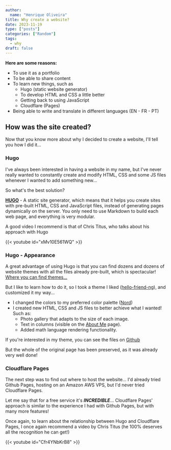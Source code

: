 ```yaml
---
author: 
  name: "Henrique Oliveira"
title: Why create a website?
date: 2023-11-19
type: ["posts"]
categories: ["Random"]
tags:
  - why
draft: false
---
```

**Here are some reasons:**
- To use it as a portfolio
- To be able to share content
- To learn new things, such as
  - Hugo (static website generator)
  - To develop HTML and CSS a little better
  - Getting back to using JavaScript
  - Cloudflare (Pages)
- Being able to write and translate in different languages (EN - FR - PT)

## How was the site created?
Now that you know more about why I decided to create a website, I'll tell you how I did it...

### Hugo

I've always been interested in having a website in my name, but I've never really wanted to constantly create and modify HTML, CSS and some JS files whenever I wanted to add something new...

So what's the best solution?

[**HUGO**](https://gohugo.io/) - A static site generator, which means that it helps you create sites with pre-built HTML, CSS and JavaScript files, instead of generating pages dynamically on the server. You only need to use Markdown to build each web page, and everything is very modular.

A good video I recommend is that of Chris Titus, who talks about his approach with Hugo

{{< youtube id="xMv10E561WQ" >}}

### Hugo - Appearance

A great advantage of using Hugo is that you can find dozens and dozens of website themes with all the files already pre-built, which is spectacular! [Where you can find themes...](https://themes.gohugo.io/)

But I like to learn how to do it, so I took a theme I liked ([hello-friend-ng](https://themes.gohugo.io/themes/hugo-theme-hello-friend-ng/)), and customized it my way...

- I changed the colors to my preferred color palette ([Nord](https://www.nordtheme.com/))
- I created new HTML, CSS and JS files to better achieve what I wanted! Such as:
  - Photo gallery that adapts to the size of each image.
  - Text in columns (visible on the [About Me](https://m0streng0.com/about/) page).
  - Added math language rendering functionality.

If you're interested in my theme, you can see the files on [Github](https://github.com/M0streng0/website)

But the whole of the original page has been preserved, as it was already very well done!

### Cloudflare Pages

The next step was to find out where to host the website... I'd already tried Github Pages, hosting on an Amazon AWS VPS, but I'd never tried Cloudflare Pages.

Let me say that for a free service it's _**INCREDIBLE**_... Cloudflare Pages' approach is similar to the experience I had with Github Pages, but with many more features!

Once again, to learn about the relationship between Hugo and Cloudflare Pages, I once again recommend a video by Chris Titus (he 100% deserves all the recognition he can get!)

{{< youtube id="Cfr4YNbKrB8" >}}